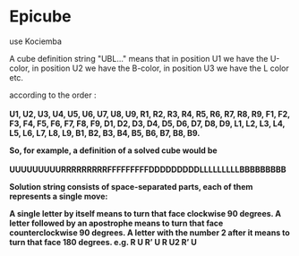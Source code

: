 # Epicube

use Kociemba

A cube definition string "UBL..." means that in position U1 we have the U-color, in position U2 we have the B-color, in position U3 we have the L color etc. 

according to the order : <br /><br />
<b>U1, U2, U3, U4, U5, U6, U7, U8, U9, R1, R2, R3, R4, R5, R6, R7, R8, R9, F1, F2, F3, F4, F5, F6, F7, F8, F9, D1, D2, D3, D4, D5, D6, D7, D8, D9, L1, L2, L3, L4, L5, L6, L7, L8, L9, B1, B2, B3, B4, B5, B6, B7, B8, B9.

So, for example, a definition of a solved cube would be <br /><br /> <b>UUUUUUUUURRRRRRRRRFFFFFFFFFDDDDDDDDDLLLLLLLLLBBBBBBBBB

Solution string consists of space-separated parts, each of them represents a single move:

A single letter by itself means to turn that face clockwise 90 degrees.
A letter followed by an apostrophe means to turn that face counterclockwise 90 degrees.
A letter with the number 2 after it means to turn that face 180 degrees.
e.g. R U R’ U R U2 R’ U